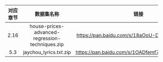| 对应章节 | 数据集名称 |  链接 |  提取码 |
|:--:|:--:|:--:|:--:|
| 2.16 | house-prices-advanced-regression-techniques.zip | https://pan.baidu.com/s/18aOoU-Df9GBETsiVX_9QiA | 4qoz |
| 5.3 | jaychou_lyrics.txt.zip | https://pan.baidu.com/s/1OADfemf76LsUJMg5_wrutw | lkg5 |
